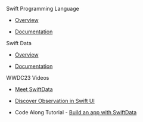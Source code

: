 Swift Programming Language

* [Overview](https://developer.apple.com/swift/)

* [Documentation](https://docs.swift.org/swift-book/documentation/the-swift-programming-language/)

Swift Data

* [Overview](https://developer.apple.com/xcode/swiftdata/)

* [Documentation](https://developer.apple.com/documentation/swiftdata) 

WWDC23 Videos

* [Meet SwiftData](https://developer.apple.com/videos/play/wwdc2023/10187/)

* [Discover Observation in Swift UI](https://developer.apple.com/videos/play/wwdc2023/10149/)

* Code Along Tutorial - [Build an app with SwiftData](https://developer.apple.com/videos/play/wwdc2023/10154)
